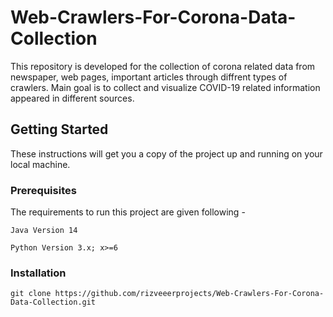 # Web-Crawlers-For-Corona-Data-Collection
This repository is developed for the collection of corona related data from newspaper, web pages, important articles through diffrent types of crawlers. Main goal is to collect and visualize COVID-19 related information appeared in different sources. 

## Getting Started
These instructions will get you a copy of the project up and running on your local machine.


### Prerequisites
The requirements to run this project are given following - 
```
Java Version 14
```
```
Python Version 3.x; x>=6
```

### Installation
```
git clone https://github.com/rizveeerprojects/Web-Crawlers-For-Corona-Data-Collection.git
```

